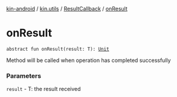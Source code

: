 [kin-android](../../index.md) / [kin.utils](../index.md) / [ResultCallback](index.md) / [onResult](./on-result.md)

# onResult

`abstract fun onResult(result: T): `[`Unit`](https://kotlinlang.org/api/latest/jvm/stdlib/kotlin/-unit/index.html)

Method will be called when operation has completed successfully

### Parameters

`result` - T: the result received